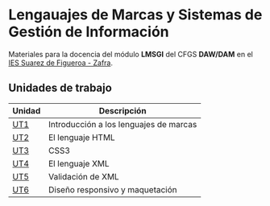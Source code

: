 # Lengauajes de Marcas y Sistemas de Gestión de Información

Materiales para la docencia del módulo **LMSGI** del CFGS **DAW/DAM** en el [IES Suarez de Figueroa - Zafra](hhttps://www.suarezdefigueroa.es/).

## Unidades de trabajo

| Unidad  | Descripción                            |
| ------- | -------------------------------------- |
| [UT1]() | Introducción a los lenguajes de marcas |
| [UT2]() | El lenguaje HTML                       |
| [UT3]() | CSS3                                   |
| [UT4]() | El lenguaje XML                        |
| [UT5]() | Validación de XML                      |
| [UT6]() | Diseño responsivo y maquetación        |
